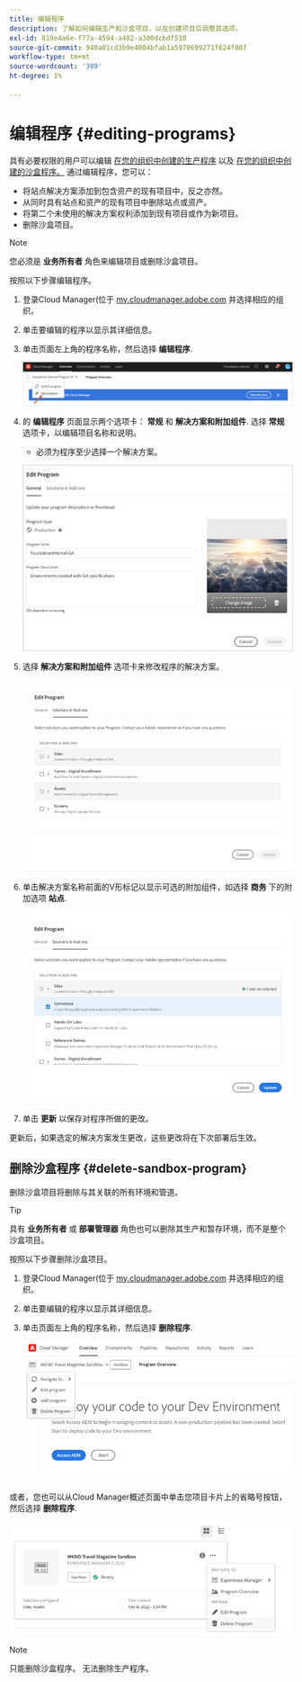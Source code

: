 ```yaml
---
title: 编辑程序
description: 了解如何编辑生产和沙盒项目，以在创建项目后调整其选项。
exl-id: 819e4a6e-f77a-4594-a402-a300dcbdf510
source-git-commit: 940a01cd3b9e4804bfab1a5970699271f624f087
workflow-type: tm+mt
source-wordcount: '389'
ht-degree: 1%

---
```


# 编辑程序 {#editing-programs}

具有必要权限的用户可以编辑 [在您的组织中创建的生产程序](creating-production-programs.md) 以及 [在您的组织中创建的沙盒程序。](creating-sandbox-programs.md) 通过编辑程序，您可以：

* 将站点解决方案添加到包含资产的现有项目中，反之亦然。
* 从同时具有站点和资产的现有项目中删除站点或资产。
* 将第二个未使用的解决方案权利添加到现有项目或作为新项目。
* 删除沙盒项目。

>[!NOTE]
>
>您必须是 **业务所有者** 角色来编辑项目或删除沙盒项目。

按照以下步骤编辑程序。

1. 登录Cloud Manager(位于 [my.cloudmanager.adobe.com](https://my.cloudmanager.adobe.com/) 并选择相应的组织。

1. 单击要编辑的程序以显示其详细信息。

1. 单击页面左上角的程序名称，然后选择 **编辑程序**.

   ![编辑程序选项](assets/edit-program-overview.png)

1. 的 **编辑程序** 页面显示两个选项卡： **常规** 和 **解决方案和附加组件**. 选择 **常规** 选项卡，以编辑项目名称和说明。

   * 必须为程序至少选择一个解决方案。

   ![“常规”选项卡](assets/edit-program-prod1.png)

1. 选择 **解决方案和附加组件** 选项卡来修改程序的解决方案。

   ![选择解决方案](assets/edit-prg.png)

1. 单击解决方案名称前面的V形标记以显示可选的附加组件，如选择 **商务** 下的附加选项 **站点**.

   ![编辑加载项](assets/edit-program-add-on.png)

1. 单击 **更新** 以保存对程序所做的更改。

更新后，如果选定的解决方案发生更改，这些更改将在下次部署后生效。

## 删除沙盒程序 {#delete-sandbox-program}

删除沙盒项目将删除与其关联的所有环境和管道。

>[!TIP]
>
>具有 **业务所有者** 或 **部署管理器** 角色也可以删除其生产和暂存环境，而不是整个沙盒项目。

按照以下步骤删除沙盒项目。

1. 登录Cloud Manager(位于 [my.cloudmanager.adobe.com](https://my.cloudmanager.adobe.com/) 并选择相应的组织。

1. 单击要编辑的程序以显示其详细信息。

1. 单击页面左上角的程序名称，然后选择 **删除程序**.

   ![删除程序选项](assets/delete-sandbox1.png)

或者，您也可以从Cloud Manager概述页面中单击您项目卡片上的省略号按钮，然后选择 **删除程序**.

![从项目卡中删除沙盒](assets/delete-sandbox2.png)

>[!NOTE]
>
>只能删除沙盒程序。 无法删除生产程序。
